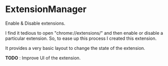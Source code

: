 ExtensionManager
================

Enable &amp; Disable extensions.

I find it tedious to open "chrome://extensions/" and then enable or disable a particular extension. So, to ease up this process I created this extension.

It provides a very basic layout to change the state of the extension.

**TODO** : Improve UI of the extension.